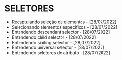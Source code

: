 # SELETORES
- Recaptulando seleção de elementos - [28/07/2022]
- Selecionando elementos especificos - [28/07/2022]
- Entendendo descendant selector - [28/07/2022]
- Entendendo child selector - [28/07/2022]
- Entendendo sibiling selector - [28/07/2022]
- Entendendo universal selector - [28/07/2022]
- Entendendo seletores de atributo - [28/07/2022]